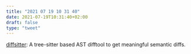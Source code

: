 ```yaml
---
title: "2021 07 19 10 31 40"
date: 2021-07-19T10:31:40+02:00
draft: false
type: "tweet"
---
```

[diffsitter](https://github.com/afnanenayet/diffsitter): A tree-sitter based AST difftool to get meaningful semantic diffs.
